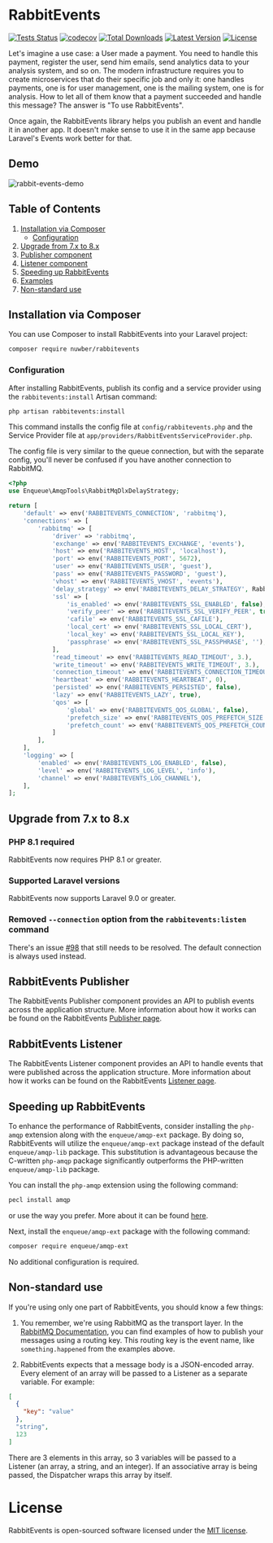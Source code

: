# RabbitEvents

[![Tests Status](https://github.com/nuwber/rabbitevents/workflows/Unit%20tests/badge.svg?branch=master)](https://github.com/nuwber/rabbitevents/actions?query=branch%3Amaster+workflow%3A%22Unit+tests%22)
[![codecov](https://codecov.io/gh/nuwber/rabbitevents/branch/master/graph/badge.svg?token=8E9CY6866R)](https://codecov.io/gh/nuwber/rabbitevents)
[![Total Downloads](https://img.shields.io/packagist/dt/nuwber/rabbitevents)](https://packagist.org/packages/nuwber/rabbitevents)
[![Latest Version](https://img.shields.io/packagist/v/nuwber/rabbitevents)](https://packagist.org/packages/nuwber/rabbitevents)
[![License](https://img.shields.io/packagist/l/nuwber/rabbitevents)](https://packagist.org/packages/nuwber/rabbitevents)

Let's imagine a use case: a User made a payment. You need to handle this payment, register the user, send him emails, send analytics data to your analysis system, and so on. The modern infrastructure requires you to create microservices that do their specific job and only it: one handles payments, one is for user management, one is the mailing system, one is for analysis. How to let all of them know that a payment succeeded and handle this message? The answer is "To use RabbitEvents".

Once again, the RabbitEvents library helps you publish an event and handle it in another app. It doesn't make sense to use it in the same app because Laravel's Events work better for that.

## Demo
![rabbit-events-demo](https://github.com/nuwber/rabbitevents/assets/142213350/89df6194-e49d-4d58-8286-8932f182da4b)

## Table of Contents
1. [Installation via Composer](#installation)
   * [Configuration](#configuration)
1. [Upgrade from 7.x to 8.x](#upgrade_7.x-8.x)
1. [Publisher component](#publisher)
1. [Listener component](#listener)
1. [Speeding up RabbitEvents](#speeding-up-rabbitevents)
1. [Examples](./examples)
1. [Non-standard use](#non-standard-use)

## Installation via Composer<a name="installation"></a>
You can use Composer to install RabbitEvents into your Laravel project:

```bash
composer require nuwber/rabbitevents
```

### Configuration<a name="configuration"></a>
After installing RabbitEvents, publish its config and a service provider using the `rabbitevents:install` Artisan command:

```bash
php artisan rabbitevents:install
```

This command installs the config file at `config/rabbitevents.php` and the Service Provider file at `app/providers/RabbitEventsServiceProvider.php`.

The config file is very similar to the queue connection, but with the separate config, you'll never be confused if you have another connection to RabbitMQ.

```php
<?php
use Enqueue\AmqpTools\RabbitMqDlxDelayStrategy;

return [
    'default' => env('RABBITEVENTS_CONNECTION', 'rabbitmq'),
    'connections' => [
        'rabbitmq' => [
            'driver' => 'rabbitmq',
            'exchange' => env('RABBITEVENTS_EXCHANGE', 'events'),
            'host' => env('RABBITEVENTS_HOST', 'localhost'),
            'port' => env('RABBITEVENTS_PORT', 5672),
            'user' => env('RABBITEVENTS_USER', 'guest'),
            'pass' => env('RABBITEVENTS_PASSWORD', 'guest'),
            'vhost' => env('RABBITEVENTS_VHOST', 'events'),
            'delay_strategy' => env('RABBITEVENTS_DELAY_STRATEGY', RabbitMqDlxDelayStrategy::class),
            'ssl' => [
                'is_enabled' => env('RABBITEVENTS_SSL_ENABLED', false),
                'verify_peer' => env('RABBITEVENTS_SSL_VERIFY_PEER', true),
                'cafile' => env('RABBITEVENTS_SSL_CAFILE'),
                'local_cert' => env('RABBITEVENTS_SSL_LOCAL_CERT'),
                'local_key' => env('RABBITEVENTS_SSL_LOCAL_KEY'),
                'passphrase' => env('RABBITEVENTS_SSL_PASSPHRASE', ''),
            ],
            'read_timeout' => env('RABBITEVENTS_READ_TIMEOUT', 3.),
            'write_timeout' => env('RABBITEVENTS_WRITE_TIMEOUT', 3.),
            'connection_timeout' => env('RABBITEVENTS_CONNECTION_TIMEOUT', 3.),
            'heartbeat' => env('RABBITEVENTS_HEARTBEAT', 0),
            'persisted' => env('RABBITEVENTS_PERSISTED', false),
            'lazy' => env('RABBITEVENTS_LAZY', true),
            'qos' => [
                'global' => env('RABBITEVENTS_QOS_GLOBAL', false),
                'prefetch_size' => env('RABBITEVENTS_QOS_PREFETCH_SIZE', 0),
                'prefetch_count' => env('RABBITEVENTS_QOS_PREFETCH_COUNT', 1),
            ]
        ],
    ],
    'logging' => [
        'enabled' => env('RABBITEVENTS_LOG_ENABLED', false),
        'level' => env('RABBITEVENTS_LOG_LEVEL', 'info'),
        'channel' => env('RABBITEVENTS_LOG_CHANNEL'),
    ],
];
```
## Upgrade from 7.x to 8.x<a name="upgrade_7.x-8.x"></a>

### PHP 8.1 required
RabbitEvents now requires PHP 8.1 or greater.

### Supported Laravel versions
RabbitEvents now supports Laravel 9.0 or greater.

### Removed `--connection` option from the `rabbitevents:listen` command
There's an issue [#98](https://github.com/nuwber/rabbitevents/issues/98) that still needs to be resolved.
The default connection is always used instead.

## RabbitEvents Publisher<a name="publisher"></a>

The RabbitEvents Publisher component provides an API to publish events across the application structure. More information about how it works can be found on the RabbitEvents [Publisher page](https://github.com/rabbitevents/publisher).

## RabbitEvents Listener<a name="listener"></a>

The RabbitEvents Listener component provides an API to handle events that were published across the application structure. More information about how it works can be found on the RabbitEvents [Listener page](https://github.com/rabbitevents/listener).

## Speeding up RabbitEvents<a name="speeding-up-rabbitevents"></a>
To enhance the performance of RabbitEvents, consider installing the `php-amqp` extension along with the `enqueue/amqp-ext` package. 
By doing so, RabbitEvents will utilize the `enqueue/amqp-ext` package instead of the default `enqueue/amqp-lib` package. 
This substitution is advantageous because the C-written `php-amqp` package significantly outperforms the PHP-written `enqueue/amqp-lib` package.

You can install the `php-amqp` extension using the following command:
```bash
pecl install amqp
```
or use the way you prefer. More about it can be found [here](https://pecl.php.net/package/amqp).

Next, install the `enqueue/amqp-ext` package with the following command:
```bash
composer require enqueue/amqp-ext
```
No additional configuration is required.

## Non-standard use <a name="#non-standard-use"></a>

If you're using only one part of RabbitEvents, you should know a few things:

1. You remember, we're using RabbitMQ as the transport layer. In the [RabbitMQ Documentation](https://www.rabbitmq.com/tutorials/tutorial-five-python.html), you can find examples of how to publish your messages using a routing key. This routing key is the event name, like `something.happened` from the examples above.

1. RabbitEvents expects that a message body is a JSON-encoded array. Every element of an array will be passed to a Listener as a separate variable. For example:
```json
[
  {
    "key": "value"  
  },
  "string",
  123 
]
```

There are 3 elements in this array, so 3 variables will be passed to a Listener (an array, a string, and an integer).
If an associative array is being passed, the Dispatcher wraps this array by itself.


# License

RabbitEvents is open-sourced software licensed under the [MIT license](https://opensource.org/licenses/MIT).

